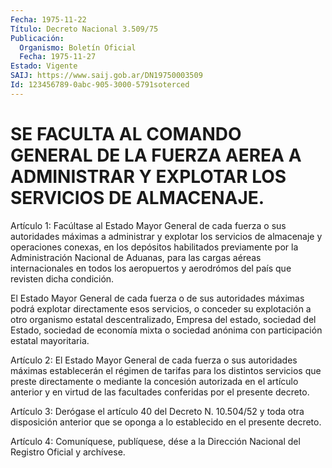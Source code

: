 ```yaml
---
Fecha: 1975-11-22
Título: Decreto Nacional 3.509/75
Publicación:
  Organismo: Boletín Oficial
  Fecha: 1975-11-27
Estado: Vigente
SAIJ: https://www.saij.gob.ar/DN19750003509
Id: 123456789-0abc-905-3000-5791soterced
---
```

# SE FACULTA AL COMANDO GENERAL DE LA FUERZA AEREA A ADMINISTRAR Y EXPLOTAR LOS SERVICIOS DE ALMACENAJE.

<a id="1"></a>
Artículo 1: Facúltase al Estado Mayor General de cada fuerza o sus autoridades  máximas  a administrar y explotar los servicios de almacenaje  y operaciones conexas,  en  los  depósitos  habilitados previamente por  la  Administración  Nacional  de Aduanas, para las cargas    aéreas  internacionales  en  todos  los  aeropuertos    y aerodrómos del país que revisten dicha condición.

El Estado Mayor  General  de  cada  fuerza  o  de  sus  autoridades máximas  podrá explotar directamente esos servicios, o conceder  su explotación  a  otro organismo estatal descentralizado, Empresa del estado, sociedad  del Estado, sociedad de economía mixta o sociedad anónima con participación estatal mayoritaria.

<a id="2"></a>
Artículo  2:  El  Estado  Mayor  General  de cada fuerza o sus autoridades  máximas  establecerán el régimen de tarifas  para  los distintos  servicios  que    preste   directamente  o  mediante  la concesión autorizada en el artículo anterior  y  en  virtud  de las facultades conferidas por el presente decreto.

<a id="3"></a>
Artículo 3: Derógase el artículo 40 del Decreto N. 10.504/52 y toda otra  disposición  anterior  que se oponga a lo establecido en el presente decreto.

<a id="4"></a>
Artículo  4:  Comuníquese,  publíquese,  dése  a  la Dirección Nacional del Registro Oficial y archívese.